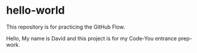 # hello-world

This repository is for practicing the GitHub Flow.

Hello, 
My name is David and this project is for my Code-You entrance prep-work.
